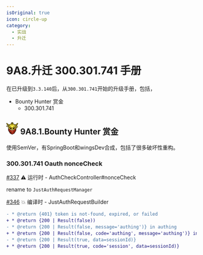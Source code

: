 ```yaml
---
isOriginal: true
icon: circle-up
category:
  - 实战
  - 升迁
---
```


# 9A8.升迁 300.301.741 手册

在已升级到`3.3.140`后，从`300.301.741`开始的升级手册，包括，

* Bounty Hunter 赏金
  - 300.301.741

## ![BountyHunter](/bountyhunter_minimap_icon.png "BountyHunter") 9A8.1.Bounty Hunter 赏金

使用SemVer，有SpringBoot和wingsDev合成，包括了很多破坏性重构。

### 300.301.741 Oauth nonceCheck

[#337](https://github.com/trydofor/professional-wings/issues/337) ⚠️ 运行时 - AuthCheckController#nonceCheck

rename to `JustAuthRequestManager`

[#346](https://github.com/trydofor/professional-wings/issues/346) 💥 编译时 - JustAuthRequestBuilder

```diff
- * @return {401} token is not-found, expired, or failed
+ * @return {200 | Result(false))
- * @return {200 | Result(false, message='authing')} in authing
+ * @return {200 | Result(false, code='authing', message='authing')} in authing
- * @return {200 | Result(true, data=sessionId)}
+ * @return {200 | Result(true, code='session', data=sessionId)}
```
